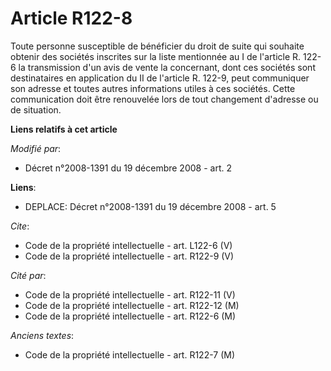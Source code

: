 # Article R122-8

Toute personne susceptible de bénéficier du droit de suite qui souhaite obtenir des sociétés inscrites sur la liste
mentionnée au I de l'article R. 122-6 la transmission d'un avis de vente la concernant, dont ces sociétés sont destinataires
en application du II de l'article R. 122-9, peut communiquer son adresse et toutes autres informations utiles à ces sociétés.
Cette communication doit être renouvelée lors de tout changement d'adresse ou de situation.

**Liens relatifs à cet article**

_Modifié par_:

  - Décret n°2008-1391 du 19 décembre 2008 - art. 2

**Liens**:

  - DEPLACE: Décret n°2008-1391 du 19 décembre 2008 - art. 5

_Cite_:

  - Code de la propriété intellectuelle - art. L122-6 (V)
  - Code de la propriété intellectuelle - art. R122-9 (V)

_Cité par_:

  - Code de la propriété intellectuelle - art. R122-11 (V)
  - Code de la propriété intellectuelle - art. R122-12 (M)
  - Code de la propriété intellectuelle - art. R122-6 (M)

_Anciens textes_:

  - Code de la propriété intellectuelle - art. R122-7 (M)
